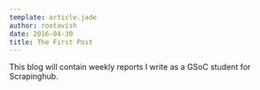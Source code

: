 ```yaml
---
template: article.jade
author: rootavish
date: 2016-04-30
title: The First Post
---
```


This blog will contain weekly reports I write as a GSoC student for Scrapinghub.
